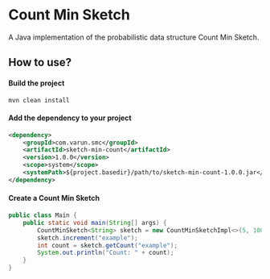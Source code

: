 # Count Min Sketch
A Java implementation of the probabilistic data structure Count Min Sketch.

## How to use?
#### Build the project
```
mvn clean install
```

#### Add the dependency to your project
```xml
<dependency>
    <groupId>com.varun.smc</groupId>
    <artifactId>sketch-min-count</artifactId>
    <version>1.0.0</version>
    <scope>system</scope>
    <systemPath>${project.basedir}/path/to/sketch-min-count-1.0.0.jar</systemPath>
</dependency>
```

#### Create a Count Min Sketch
```java
public class Main {
    public static void main(String[] args) {
        CountMinSketch<String> sketch = new CountMinSketchImpl<>(5, 100);
        sketch.increment("example");
        int count = sketch.getCount("example");
        System.out.println("Count: " + count);
    }
}
```